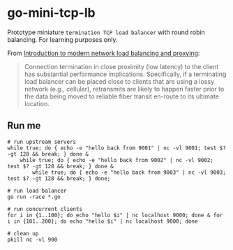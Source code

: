 # go-mini-tcp-lb

Prototype miniature `termination TCP load balancer` with round robin balancing. For learning purposes only.

From [Introduction to modern network load balancing and proxying](https://blog.envoyproxy.io/introduction-to-modern-network-load-balancing-and-proxying-a57f6ff80236):

> Connection termination in close proximity (low latency) to the client has substantial performance implications. Specifically, if a terminating load balancer can be placed close to clients that are using a lossy network (e.g., cellular), retransmits are likely to happen faster prior to the data being moved to reliable fiber transit en-route to its ultimate location.

## Run me

```
# run upstream servers
while true; do { echo -e "hello back from 9001" | nc -vl 9001; test $? -gt 128 && break; } done &
    while true; do { echo -e "hello back from 9002" | nc -vl 9002; test $? -gt 128 && break; } done &
        while true; do { echo -e "hello back from 9003" | nc -vl 9003; test $? -gt 128 && break; } done;

# run load balancer
go run -race *.go

# run concurrent clients
for i in {1..100}; do echo "hello $i" | nc localhost 9000; done & for i in {101..200}; do echo "hello $i" | nc localhost 9000; done

# clean up
pkill nc -vl 900
```